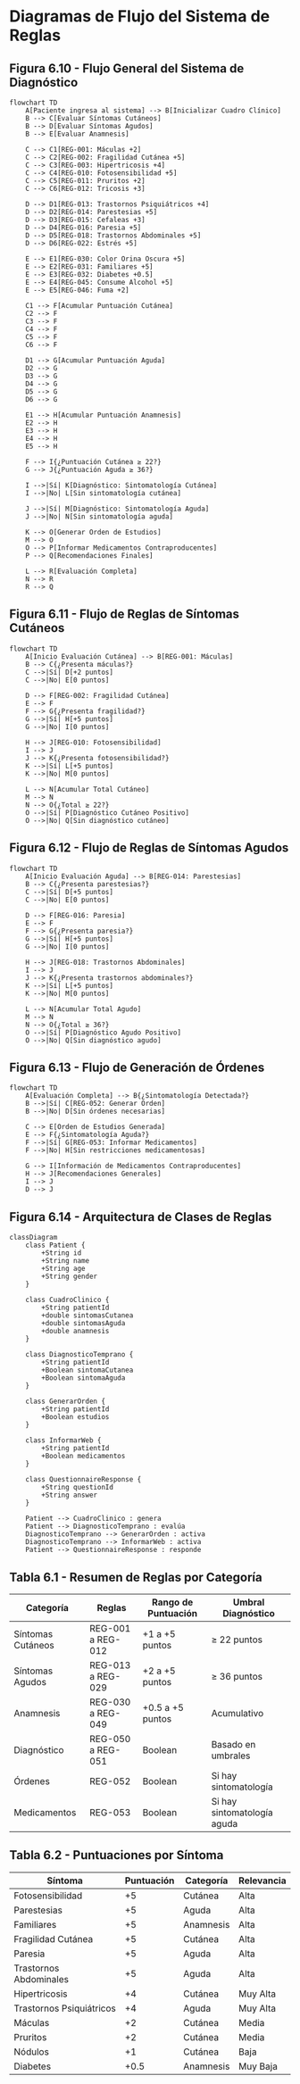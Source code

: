 # Diagramas de Flujo del Sistema de Reglas

## Figura 6.10 - Flujo General del Sistema de Diagnóstico

```mermaid
flowchart TD
    A[Paciente ingresa al sistema] --> B[Inicializar Cuadro Clínico]
    B --> C[Evaluar Síntomas Cutáneos]
    B --> D[Evaluar Síntomas Agudos]
    B --> E[Evaluar Anamnesis]
    
    C --> C1[REG-001: Máculas +2]
    C --> C2[REG-002: Fragilidad Cutánea +5]
    C --> C3[REG-003: Hipertricosis +4]
    C --> C4[REG-010: Fotosensibilidad +5]
    C --> C5[REG-011: Pruritos +2]
    C --> C6[REG-012: Tricosis +3]
    
    D --> D1[REG-013: Trastornos Psiquiátricos +4]
    D --> D2[REG-014: Parestesias +5]
    D --> D3[REG-015: Cefaleas +3]
    D --> D4[REG-016: Paresia +5]
    D --> D5[REG-018: Trastornos Abdominales +5]
    D --> D6[REG-022: Estrés +5]
    
    E --> E1[REG-030: Color Orina Oscura +5]
    E --> E2[REG-031: Familiares +5]
    E --> E3[REG-032: Diabetes +0.5]
    E --> E4[REG-045: Consume Alcohol +5]
    E --> E5[REG-046: Fuma +2]
    
    C1 --> F[Acumular Puntuación Cutánea]
    C2 --> F
    C3 --> F
    C4 --> F
    C5 --> F
    C6 --> F
    
    D1 --> G[Acumular Puntuación Aguda]
    D2 --> G
    D3 --> G
    D4 --> G
    D5 --> G
    D6 --> G
    
    E1 --> H[Acumular Puntuación Anamnesis]
    E2 --> H
    E3 --> H
    E4 --> H
    E5 --> H
    
    F --> I{¿Puntuación Cutánea ≥ 22?}
    G --> J{¿Puntuación Aguda ≥ 36?}
    
    I -->|Sí| K[Diagnóstico: Sintomatología Cutánea]
    I -->|No| L[Sin sintomatología cutánea]
    
    J -->|Sí| M[Diagnóstico: Sintomatología Aguda]
    J -->|No| N[Sin sintomatología aguda]
    
    K --> O[Generar Orden de Estudios]
    M --> O
    O --> P[Informar Medicamentos Contraproducentes]
    P --> Q[Recomendaciones Finales]
    
    L --> R[Evaluación Completa]
    N --> R
    R --> Q
```

## Figura 6.11 - Flujo de Reglas de Síntomas Cutáneos

```mermaid
flowchart TD
    A[Inicio Evaluación Cutánea] --> B[REG-001: Máculas]
    B --> C{¿Presenta máculas?}
    C -->|Sí| D[+2 puntos]
    C -->|No| E[0 puntos]
    
    D --> F[REG-002: Fragilidad Cutánea]
    E --> F
    F --> G{¿Presenta fragilidad?}
    G -->|Sí| H[+5 puntos]
    G -->|No| I[0 puntos]
    
    H --> J[REG-010: Fotosensibilidad]
    I --> J
    J --> K{¿Presenta fotosensibilidad?}
    K -->|Sí| L[+5 puntos]
    K -->|No| M[0 puntos]
    
    L --> N[Acumular Total Cutáneo]
    M --> N
    N --> O{¿Total ≥ 22?}
    O -->|Sí| P[Diagnóstico Cutáneo Positivo]
    O -->|No| Q[Sin diagnóstico cutáneo]
```

## Figura 6.12 - Flujo de Reglas de Síntomas Agudos

```mermaid
flowchart TD
    A[Inicio Evaluación Aguda] --> B[REG-014: Parestesias]
    B --> C{¿Presenta parestesias?}
    C -->|Sí| D[+5 puntos]
    C -->|No| E[0 puntos]
    
    D --> F[REG-016: Paresia]
    E --> F
    F --> G{¿Presenta paresia?}
    G -->|Sí| H[+5 puntos]
    G -->|No| I[0 puntos]
    
    H --> J[REG-018: Trastornos Abdominales]
    I --> J
    J --> K{¿Presenta trastornos abdominales?}
    K -->|Sí| L[+5 puntos]
    K -->|No| M[0 puntos]
    
    L --> N[Acumular Total Agudo]
    M --> N
    N --> O{¿Total ≥ 36?}
    O -->|Sí| P[Diagnóstico Agudo Positivo]
    O -->|No| Q[Sin diagnóstico agudo]
```

## Figura 6.13 - Flujo de Generación de Órdenes

```mermaid
flowchart TD
    A[Evaluación Completa] --> B{¿Sintomatología Detectada?}
    B -->|Sí| C[REG-052: Generar Orden]
    B -->|No| D[Sin órdenes necesarias]
    
    C --> E[Orden de Estudios Generada]
    E --> F{¿Sintomatología Aguda?}
    F -->|Sí| G[REG-053: Informar Medicamentos]
    F -->|No| H[Sin restricciones medicamentosas]
    
    G --> I[Información de Medicamentos Contraproducentes]
    H --> J[Recomendaciones Generales]
    I --> J
    D --> J
```

## Figura 6.14 - Arquitectura de Clases de Reglas

```mermaid
classDiagram
    class Patient {
        +String id
        +String name
        +String age
        +String gender
    }
    
    class CuadroClinico {
        +String patientId
        +double sintomasCutanea
        +double sintomasAguda
        +double anamnesis
    }
    
    class DiagnosticoTemprano {
        +String patientId
        +Boolean sintomaCutanea
        +Boolean sintomaAguda
    }
    
    class GenerarOrden {
        +String patientId
        +Boolean estudios
    }
    
    class InformarWeb {
        +String patientId
        +Boolean medicamentos
    }
    
    class QuestionnaireResponse {
        +String questionId
        +String answer
    }
    
    Patient --> CuadroClinico : genera
    Patient --> DiagnosticoTemprano : evalúa
    DiagnosticoTemprano --> GenerarOrden : activa
    DiagnosticoTemprano --> InformarWeb : activa
    Patient --> QuestionnaireResponse : responde
```

## Tabla 6.1 - Resumen de Reglas por Categoría

| Categoría | Reglas | Rango de Puntuación | Umbral Diagnóstico |
|-----------|--------|-------------------|-------------------|
| Síntomas Cutáneos | REG-001 a REG-012 | +1 a +5 puntos | ≥ 22 puntos |
| Síntomas Agudos | REG-013 a REG-029 | +2 a +5 puntos | ≥ 36 puntos |
| Anamnesis | REG-030 a REG-049 | +0.5 a +5 puntos | Acumulativo |
| Diagnóstico | REG-050 a REG-051 | Boolean | Basado en umbrales |
| Órdenes | REG-052 | Boolean | Si hay sintomatología |
| Medicamentos | REG-053 | Boolean | Si hay sintomatología aguda |

## Tabla 6.2 - Puntuaciones por Síntoma

| Síntoma | Puntuación | Categoría | Relevancia |
|---------|------------|-----------|------------|
| Fotosensibilidad | +5 | Cutánea | Alta |
| Parestesias | +5 | Aguda | Alta |
| Familiares | +5 | Anamnesis | Alta |
| Fragilidad Cutánea | +5 | Cutánea | Alta |
| Paresia | +5 | Aguda | Alta |
| Trastornos Abdominales | +5 | Aguda | Alta |
| Hipertricosis | +4 | Cutánea | Muy Alta |
| Trastornos Psiquiátricos | +4 | Aguda | Muy Alta |
| Máculas | +2 | Cutánea | Media |
| Pruritos | +2 | Cutánea | Media |
| Nódulos | +1 | Cutánea | Baja |
| Diabetes | +0.5 | Anamnesis | Muy Baja |
